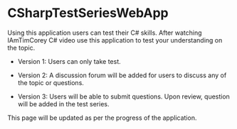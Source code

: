 # CSharpTestSeriesWebApp
Using this application users can test their C# skills. After watching IAmTimCorey C# video use this application to test your understanding on the topic.

* Version 1:
Users can only take test. 

* Version 2:
A discussion forum will be added for users to discuss any of the topic or questions.

* Version 3:
Users will be able to submit questions. Upon review, question will be added in the test series.


 This page will be updated as per the progress of the application.



